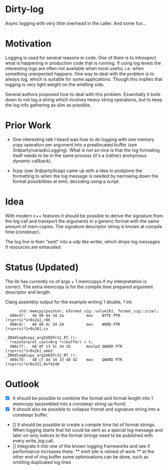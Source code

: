 # Dirty-log
Async logging with very little overhead in the caller. And some fun...

# Motivation
Logging is used for several reasons in code. One of them is to introspect what is happening in production code that is running. If using log levels the interesting logs are often not available when most useful, i.e. when something unexpected happens. One way to deal with the problem is to always log, which is suitable for some applications. Though this implies that logging is very light weight on the emitting side. 

Several authors proposed how to deal with this problem. Essentially it boils down to not log a string which involves heavy string operations, but to keep the log info gathering as slim as possible. 

# Prior Work

* One interesting talk I heard was how to do logging with one memory copy operation per argument into a preallocated buffer (see 3rdparty/variadicLogging). What is not so nice is that the log formating itself needs to be in the same process (it's a (rather) anonymous dynamic callback).

* llcpp (see 3rdparty/llcpp) came up with a idea to postpone the formatting to when the log message is needed by narrowing down the format possibilities at emit, decoding using a script.

# Idea

With modern c++ features it should be possible to derive the signature from the log call and transport the arguments in a generic format with the same amount of mem copies. The signature descriptor string is known at compile time (constexpr).

The log line is then "sent" into a udp like writer, which drops log messages if resources are exhausted.

# Status (Updated)

The lib has currently no of args + 1 memcopys if my interpretation is correct. The extra memcopy is for the compile time prepared argument descriptor and length.

Clang assembly output for the example writing 1 double, 1 int:

```assembly
      std::memcpy(pointer, &format_sig::value[0], format_sig::size);
  400c47:	44 88 44 34 2a       	mov    BYTE PTR [rsp+rsi*1+0x2a],r8b
  400c4c:	66 89 4c 34 28       	mov    WORD PTR [rsp+rsi*1+0x28],cx

_ZN4dlog8copy_argIdEEPcS1_RT_():
  *reinterpret_cast<Arg *>(buffer) = t;
  400c77:	66 0f 13 5c 34 2b    	movlpd QWORD PTR [rsp+rsi*1+0x2b],xmm3
_ZN4dlog8copy_argImEEPcS1_RT_():
  400c7d:	48 c7 44 34 33 40 42 	mov    QWORD PTR [rsp+rsi*1+0x33],0xf4240
```


# Outlook

* [x] It should be possible to combine the format and format length into 1 memcopy (assembled into a constexpr string up front).
* [x] It should also be possible to collapse fromat and signature string into a constexpr buffer.
* [] It should be possible to create a compile time list of format strings. When logging starts that list could be sent as a special log message and later on only indices to the format strings need to be published with every write_log call.
* [] Integrate it into one of the known logging frameworks and see if performance increases there.
** emit site is relived of work
** at the other end of ring buffer some optimisations can be done, such as omitting duplicated log lines

